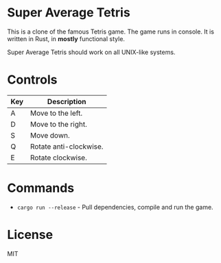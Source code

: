 
# Super Average Tetris

This is a clone of the famous Tetris game. The game runs in console. It is written in Rust, in __mostly__ functional style.

Super Average Tetris should work on all UNIX-like systems.

# Controls
| Key | Description            |
|-----|------------------------|
| A   | Move to the left.      |
| D   | Move to the right.     |
| S   | Move down.             |
| Q   | Rotate anti-clockwise. |
| E   | Rotate clockwise.      |

# Commands

- `cargo run --release` - Pull dependencies, compile and run the game.

# License

MIT
